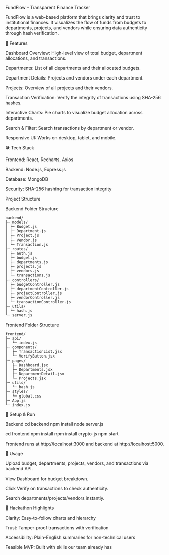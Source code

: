 FundFlow – Transparent Finance Tracker

FundFlow is a web-based platform that brings clarity and trust to institutional finances. It visualizes the flow of funds from budgets to departments, projects, and vendors while ensuring data authenticity through hash verification.

🌟 Features

Dashboard Overview: High-level view of total budget, department allocations, and transactions.

Departments: List of all departments and their allocated budgets.

Department Details: Projects and vendors under each department.

Projects: Overview of all projects and their vendors.

Transaction Verification: Verify the integrity of transactions using SHA-256 hashes.

Interactive Charts: Pie charts to visualize budget allocation across departments.

Search & Filter: Search transactions by department or vendor.

Responsive UI: Works on desktop, tablet, and mobile.

🛠 Tech Stack

Frontend: React, Recharts, Axios

Backend: Node.js, Express.js

Database: MongoDB

Security: SHA-256 hashing for transaction integrity

Project Structure

Backend Folder Structure
```
backend/
├─ models/
│ ├─ Budget.js
│ ├─ Department.js
│ ├─ Project.js
│ ├─ Vendor.js
│ └─ Transaction.js
├─ routes/
│ ├─ auth.js
│ ├─ budget.js
│ ├─ departments.js
│ ├─ projects.js
│ ├─ vendors.js
│ └─ transactions.js
├─ controllers/
│ ├─ budgetController.js
│ ├─ departmentController.js
│ ├─ projectController.js
│ ├─ vendorController.js
│ └─ transactionController.js
├─ utils/
│ └─ hash.js
└─ server.js
```

Frontend Folder Structure
```
frontend/
├─ api/
│  └─ index.js
├─ components/
│  ├─ TransactionList.jsx
│  └─ VerifyButton.jsx
├─ pages/
│  ├─ Dashboard.jsx
│  ├─ Departments.jsx
│  ├─ DepartmentDetail.jsx
│  └─ Projects.jsx
├─ utils/
│  └─ hash.js
├─ styles/
│  └─ global.css
├─ App.js
└─ index.js
```

🚀 Setup & Run

Backend cd backend npm install node server.js

cd frontend npm install npm install crypto-js npm start

Frontend runs at http://localhost:3000 and backend at http://localhost:5000.

📌 Usage

Upload budget, departments, projects, vendors, and transactions via backend API.

View Dashboard for budget breakdown.

Click Verify on transactions to check authenticity.

Search departments/projects/vendors instantly.

🎯 Hackathon Highlights

Clarity: Easy-to-follow charts and hierarchy

Trust: Tamper-proof transactions with verification

Accessibility: Plain-English summaries for non-technical users

Feasible MVP: Built with skills our team already has
